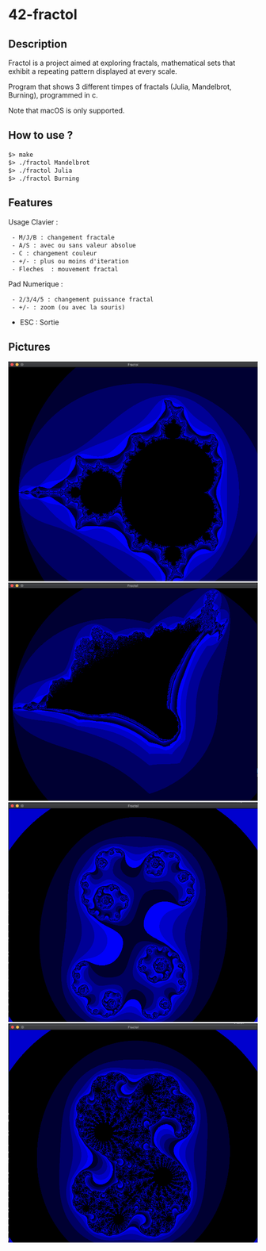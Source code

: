 # 42-fractol


## Description

Fractol is a project aimed at exploring fractals, mathematical sets that exhibit a repeating pattern displayed at every scale.

Program that shows 3 different timpes of fractals (Julia, Mandelbrot, Burning), programmed in c.

Note that macOS is only supported.

## How to use ?

```
$> make
$> ./fractol Mandelbrot
$> ./fractol Julia
$> ./fractol Burning
```

## Features

Usage Clavier :

	 - M/J/B : changement fractale
	 - A/S : avec ou sans valeur absolue
	 - C : changement couleur
	 - +/- : plus ou moins d'iteration
	 - Fleches  : mouvement fractal

Pad Numerique :

	 - 2/3/4/5 : changement puissance fractal
	 - +/- : zoom (ou avec la souris)
- ESC : Sortie

## Pictures

![fractol screenshot](/img/fractol1.png?raw=true)
![fractol screenshot](/img/fractol2.png?raw=true)
![fractol screenshot](/img/fractol3.png?raw=true)
![fractol screenshot](/img/fractol4.png?raw=true)

